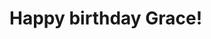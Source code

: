 <!DOCTYPE html>
<html>
  <head>
    <meta charset="utf-8"/>
    <title>TEST PAGE</title>
  </head>
  <body>
    <h1 id="changingtext">Happy birthday Grace!</h1>
    <script>
      const changedtext = document.getElementById("changingtext");
      var clicked = 0
      document.body.onkeyup = function(e){
        if(e.keyCode == 32){
          clicked ++
          switch(clicked) {
            case 0:
              changedtext.textContent = "Happy birthday Grace!"
              break;
            case 1:
              changedtext.textContent = "*Sentimental message 1 here*"
              break;
            case 2:
              changedtext.textContent = "*Sentimental message 2 here*"
              break;
            case 3:
              changedtext.textContent = "*Sentimental message 3 here*"
              break;
            case 4:
              changedtext.textContent = "*big funny joke here*"
              break;
            case 5:
              changedtext.textContent = "K bye"
              break;
            case 6:
              changedtext.textContent = "Directed by Dominick Green"
              break;
            case 7:
              changedtext.textContent = "Holly did nothing but is still super happy"
              break;
          }
        }
      }
    </script>
  </body>
</html>
